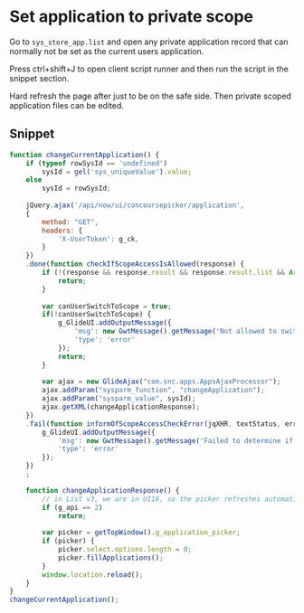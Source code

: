 # Set application to private scope
Go to `sys_store_app.list` and open any private application record that can normally not be set as the current users application.

Press ctrl+shift+J to open client script runner and then run the script in the snippet section.

Hard refresh the page after just to be on the safe side. Then private scoped application files can be edited.

## Snippet
```js
function changeCurrentApplication() {
	if (typeof rowSysId == 'undefined')
		sysId = gel('sys_uniqueValue').value;
	else
		sysId = rowSysId;
	
	jQuery.ajax('/api/now/ui/concoursepicker/application',
	{
		method: "GET",
		headers: {
			'X-UserToken': g_ck,
		}
	})
	.done(function checkIfScopeAccessIsAllowed(response) {
		if (!(response && response.result && response.result.list && Array.isArray(response.result.list))) {
			return;
		}
		
		var canUserSwitchToScope = true;
		if(!canUserSwitchToScope) {
			g_GlideUI.addOutputMessage({
				'msg': new GwtMessage().getMessage('Not allowed to switch to this application scope.'),
				'type': 'error'
			});
			return;
		}
		
		var ajax = new GlideAjax("com.snc.apps.AppsAjaxProcessor");
		ajax.addParam("sysparm_function", "changeApplication");
		ajax.addParam("sysparm_value", sysId);
		ajax.getXML(changeApplicationResponse);
	})
	.fail(function informOfScopeAccessCheckError(jqXHR, textStatus, error) {
		g_GlideUI.addOutputMessage({
			'msg': new GwtMessage().getMessage('Failed to determine if application scope is accessible. HTTP Status {0}: {1}', jqXHR.status, error),
			'type': 'error'
		});
	})
	;

	function changeApplicationResponse() {
		// in List v3, we are in UI16, so the picker refreshes automatically
		if (g_api == 2)
			return;
		
		var picker = getTopWindow().g_application_picker;
		if (picker) {
			picker.select.options.length = 0;
			picker.fillApplications();
		}
		window.location.reload();
	}
}
changeCurrentApplication();
```